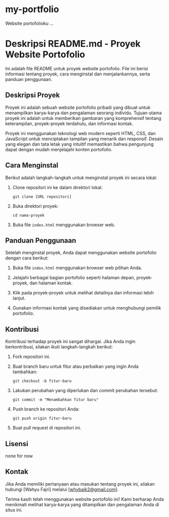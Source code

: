 # my-portfolio
Website portofolioku ...
# Deskripsi README.md - Proyek Website Portofolio

Ini adalah file README untuk proyek website portofolio. File ini berisi informasi tentang proyek, cara menginstal dan menjalankannya, serta panduan penggunaan.

## Deskripsi Proyek

Proyek ini adalah sebuah website portofolio pribadi yang dibuat untuk menampilkan karya-karya dan pengalaman seorang individu. Tujuan utama proyek ini adalah untuk memberikan gambaran yang komprehensif tentang keterampilan, proyek-proyek terdahulu, dan informasi kontak.

Proyek ini menggunakan teknologi web modern seperti HTML, CSS, dan JavaScript untuk menciptakan tampilan yang menarik dan responsif. Desain yang elegan dan tata letak yang intuitif memastikan bahwa pengunjung dapat dengan mudah menjelajahi konten portofolio.

## Cara Menginstal

Berikut adalah langkah-langkah untuk menginstal proyek ini secara lokal:

1. Clone repositori ini ke dalam direktori lokal:
   ```
   git clone [URL repositori]
   ```

2. Buka direktori proyek:
   ```
   cd nama-proyek
   ```

3. Buka file `index.html` menggunakan browser web.

## Panduan Penggunaan

Setelah menginstal proyek, Anda dapat menggunakan website portofolio dengan cara berikut:

1. Buka file `index.html` menggunakan browser web pilihan Anda.

2. Jelajahi berbagai bagian portofolio seperti halaman depan, proyek-proyek, dan halaman kontak.

3. Klik pada proyek-proyek untuk melihat detailnya dan informasi lebih lanjut.

4. Gunakan informasi kontak yang disediakan untuk menghubungi pemilik portofolio.

## Kontribusi

Kontribusi terhadap proyek ini sangat dihargai. Jika Anda ingin berkontribusi, silakan ikuti langkah-langkah berikut:

1. Fork repositori ini.

2. Buat branch baru untuk fitur atau perbaikan yang ingin Anda tambahkan:
   ```
   git checkout -b fitur-baru
   ```

3. Lakukan perubahan yang diperlukan dan commit perubahan tersebut:
   ```
   git commit -m "Menambahkan fitur baru"
   ```

4. Push branch ke repositori Anda:
   ```
   git push origin fitur-baru
   ```

5. Buat pull request di repositori ini.

## Lisensi

none for now

## Kontak

Jika Anda memiliki pertanyaan atau masukan tentang proyek ini, silakan hubungi [Wahyu Fajri] melalui [whybaik2@gmail.com].

Terima kasih telah menggunakan website portofolio ini! Kami berharap Anda menikmati melihat karya-karya yang ditampilkan dan pengalaman Anda di situs ini.
